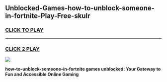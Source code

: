 
## Unblocked-Games-how-to-unblock-someone-in-fortnite-Play-Free-skulr
<h3>
<a href="https://premium76.site?title=how-to-unblock-someone-in-fortnite&ref=23A">CLICK TO PLAY</a></h3>
<hr>

<h3>
<a href="https://premium76.site?title=how-to-unblock-someone-in-fortnite&ref=23A">CLICK 2 PLAY</a>
  
</h3>

<a href="https://premium76.site?title=how-to-unblock-someone-in-fortnite&ref=23A"><img src="https://clearcache.store/games.png"></a>


**how-to-unblock-someone-in-fortnite games unblocked: Your Gateway to Fun and Accessible Online Gaming**
